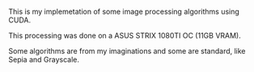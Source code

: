 

This is my implemetation of some image processing algorithms using CUDA.

This processing was done on a ASUS STRIX 1080TI OC (11GB VRAM).

Some algorithms are from my imaginations and some are standard, like Sepia and Grayscale.
